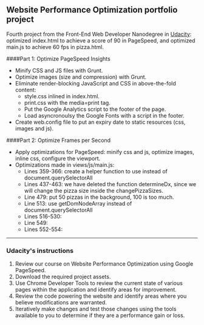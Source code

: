 ## Website Performance Optimization portfolio project

Fourth project from the Front-End Web Developer Nanodegree in <a href="http://www.udacity.com" target="_blank">Udacity</a>:<br>
optimized index.html to achieve a score of 90 in PageSpeed, and optimized main.js to achieve 60 fps in pizza.html.

####Part 1: Optimize PageSpeed Insights 

- Minify CSS and JS files with Grunt.
- Optimize images (size and compression) with Grunt.
- Eliminate render-blocking JavaScript and CSS in above-the-fold content:
  - style.css inlined in index.html.
  - print.css with the media=print tag.
  - Put the Google Analytics script to the footer of the page.
  - Load asyncronoulsy the Google Fonts with a script in the footer.
- Create web.config file to put an expiry date to static resources (css, images and js).

####Part 2: Optimize Frames per Second 

- Apply optimizations for PageSpeed: minify css and js, optimize images, inline css, configure the viewport.
- Optimizations made in views/js/main.js:
  - Lines 359-366: create a helper function to use instead of document.querySelectorAll
  - Lines 437-463: we have deleted the function determineDx, since we will change the pizza size inside the changePizzaSizes. 
  - Line 479: put 50 pizzas in the background, 100 is too much.
  - Line 513: use getDomNodeArray instead of document.querySelectorAll
  - Lines 516-530: 
  - Line 549: 
  - Lines 552-554: 


-----------------------------------------------

### Udacity's instructions

1. Review our course on Website Performance Optimization using Google PageSpeed.
2. Download the required project assets.
3. Use Chrome Developer Tools to review the current state of various pages within the application and identify areas for improvement.
4. Review the code powering the website and identify areas where you believe modifications are warranted.
5. Iteratively make changes and test those changes using the tools available to you to determine if they are a performance gain or loss.
